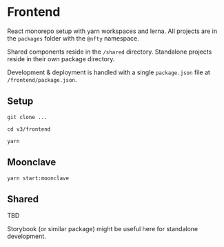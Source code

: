 # Frontend
React monorepo setup with yarn workspaces and lerna. All projects are in the `packages` folder with the `@nfty` namespace.

Shared components reside in the `/shared` directory. Standalone projects reside in their own package directory.

Development & deployment is handled with a single `package.json` file at `/frontend/package.json`.

## Setup
`git clone ...`

`cd v3/frontend`

`yarn`

## Moonclave
`yarn start:moonclave`

## Shared
TBD

Storybook (or similar package) might be useful here for standalone development.
